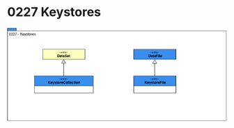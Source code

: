 <!-- SPDX-License-Identifier: CC-BY-4.0 -->
<!-- Copyright Contributors to the ODPi Egeria project. -->

# 0227 Keystores

![UML](0227-Keystores.png)

